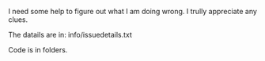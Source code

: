 I need some help to figure out what I am doing wrong.
I trully appreciate any clues.

The datails are in:
info/issuedetails.txt

Code is in folders.

